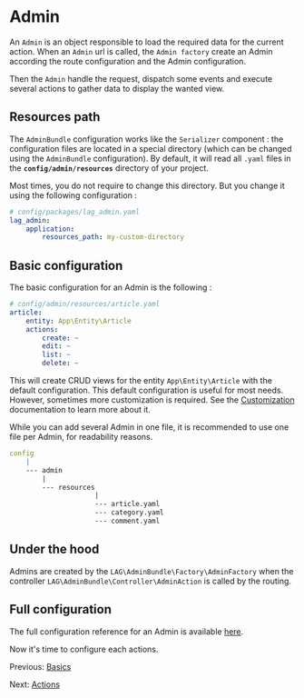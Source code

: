 # Admin
An `Admin` is an object responsible to load the required data for the current action. When an `Admin` url is called, the 
`Admin factory` create an Admin according the route configuration and the Admin configuration.

Then the `Admin` handle the request, dispatch some events and execute several actions to gather data to display the wanted
view.

## Resources path
The `AdminBundle` configuration works like the `Serializer` component : the configuration files are located in a special
directory (which can be changed using the `AdminBundle` configuration). By default, it will read all `.yaml` files in 
the **`config/admin/resources`** directory of your project. 

Most times, you do not require to change this directory. But you change it using the following configuration :

```yaml
# config/packages/lag_admin.yaml
lag_admin:
    application:
        resources_path: my-custom-directory
```

## Basic configuration
The basic configuration for an Admin is the following :

```yaml
# config/admin/resources/article.yaml
article:
    entity: App\Entity\Article 
    actions:
        create: ~
        edit: ~
        list: ~
        delete: ~
```

This will create CRUD views for the entity `App\Entity\Article` with the default configuration. This default 
configuration is useful for most needs. However, sometimes more customization is required. See the 
[Customization](../customization/index.md) 
documentation to learn more about it. 

While you can add several Admin in one file, it is recommended to use one file per Admin, for readability reasons.

```yaml
config
    |
    --- admin
        |
        --- resources
                     |
                     --- article.yaml       
                     --- category.yaml
                     --- comment.yaml
```

## Under the hood
Admins are created by the `LAG\AdminBundle\Factory\AdminFactory` when the controller 
`LAG\AdminBundle\Controller\AdminAction` is called by the routing.

## Full configuration
The full configuration reference for an Admin is available 
[here](../reference/admin-reference.md).

Now it's time to configure each actions.

Previous: [Basics](basics.md)

Next: [Actions](action.md)
